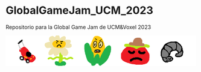 # GlobalGameJam_UCM_2023
Repositorio para la Global Game Jam de UCM&amp;Voxel 2023

![](frenemies.png)
